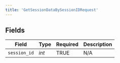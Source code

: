 ```yaml
---
title: 'GetSessionDataBySessionIDRequest'
---
```



## Fields

| Field              | Type               | Required           | Description        |
| ------------------ | ------------------ | ------------------ | ------------------ |
| `session_id`       | *int*              | TRUE | N/A                |
